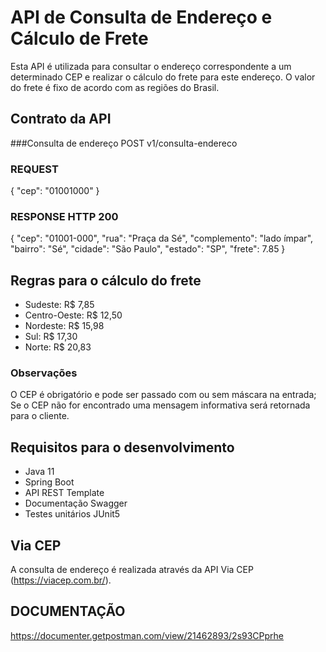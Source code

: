 # API de Consulta de Endereço e Cálculo de Frete
Esta API é utilizada para consultar o endereço correspondente a um determinado CEP e realizar o cálculo do frete para este endereço. O valor do frete é fixo de acordo com as regiões do Brasil.

## Contrato da API
###Consulta de endereço
POST v1/consulta-endereco

### REQUEST

{
    "cep": "01001000"
}
### RESPONSE HTTP 200

{
    "cep": "01001-000",
    "rua": "Praça da Sé",
    "complemento": "lado ímpar",
    "bairro": "Sé",
    "cidade": "São Paulo",
    "estado": "SP",
    "frete": 7.85
}

## Regras para o cálculo do frete
* Sudeste: R$ 7,85
* Centro-Oeste: R$ 12,50
* Nordeste: R$ 15,98
* Sul: R$ 17,30
* Norte: R$ 20,83

### Observações
O CEP é obrigatório e pode ser passado com ou sem máscara na entrada;
Se o CEP não for encontrado uma mensagem informativa será retornada para o cliente.

## Requisitos para o desenvolvimento
* Java 11
* Spring Boot
* API REST Template
* Documentação Swagger
* Testes unitários JUnit5

## Via CEP
A consulta de endereço é realizada através da API Via CEP (https://viacep.com.br/).

## DOCUMENTAÇÃO
https://documenter.getpostman.com/view/21462893/2s93CPprhe
